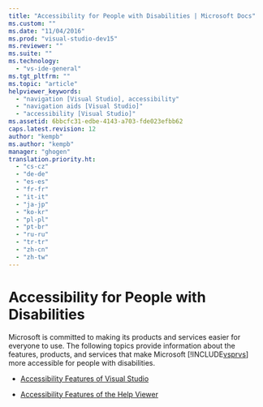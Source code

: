 ```yaml
---
title: "Accessibility for People with Disabilities | Microsoft Docs"
ms.custom: ""
ms.date: "11/04/2016"
ms.prod: "visual-studio-dev15"
ms.reviewer: ""
ms.suite: ""
ms.technology: 
  - "vs-ide-general"
ms.tgt_pltfrm: ""
ms.topic: "article"
helpviewer_keywords: 
  - "navigation [Visual Studio], accessibility"
  - "navigation aids [Visual Studio]"
  - "accessibility [Visual Studio]"
ms.assetid: 6bbcfc31-edbe-4143-a703-fde023efbb62
caps.latest.revision: 12
author: "kempb"
ms.author: "kempb"
manager: "ghogen"
translation.priority.ht: 
  - "cs-cz"
  - "de-de"
  - "es-es"
  - "fr-fr"
  - "it-it"
  - "ja-jp"
  - "ko-kr"
  - "pl-pl"
  - "pt-br"
  - "ru-ru"
  - "tr-tr"
  - "zh-cn"
  - "zh-tw"
---
```

# Accessibility for People with Disabilities
Microsoft is committed to making its products and services easier for everyone to use. The following topics provide information about the features, products, and services that make Microsoft [!INCLUDE[vsprvs](../../code-quality/includes/vsprvs_md.md)] more accessible for people with disabilities.  
  
-   [Accessibility Features of Visual Studio](../../ide/reference/accessibility-features-of-visual-studio.md)  
  
-   [Accessibility Features of the Help Viewer](../../ide/accessibility-features-of-the-help-viewer.md)